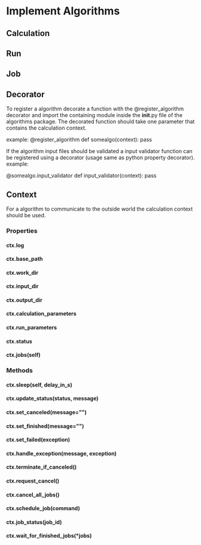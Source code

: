# Implement Algorithms
## Calculation
## Run
## Job
## Decorator
To register a algorithm decorate a function with the @register_algorithm decorator and import the containing module inside the __init__.py file of the algorithms package.
The decorated function should take one parameter that contains the calculation context.

example:
@register_algorithm
def somealgo(context):
    pass
    
If the algorithm input files should be validated a input validator function can be registered using a decorator (usage same as python property decorator).
example:
 
@somealgo.input_validator
def input_validator(context):
    pass
   
## Context
For a algorithm to communicate to the outside world the calculation context should be used.
### Properties
#### ctx.log

#### ctx.base_path

#### ctx.work_dir

#### ctx.input_dir

#### ctx.output_dir

#### ctx.calculation_parameters

#### ctx.run_parameters

#### ctx.status

#### ctx.jobs(self)

### Methods

#### ctx.sleep(self, delay_in_s)

#### ctx.update_status(status, message)

#### ctx.set_canceled(message="")

#### ctx.set_finished(message="")

#### ctx.set_failed(exception)

#### ctx.handle_exception(message, exception)

#### ctx.terminate_if_canceled()

#### ctx.request_cancel()

#### ctx.cancel_all_jobs()

#### ctx.schedule_job(command)

#### ctx.job_status(job_id)

#### ctx.wait_for_finished_jobs(*jobs)


